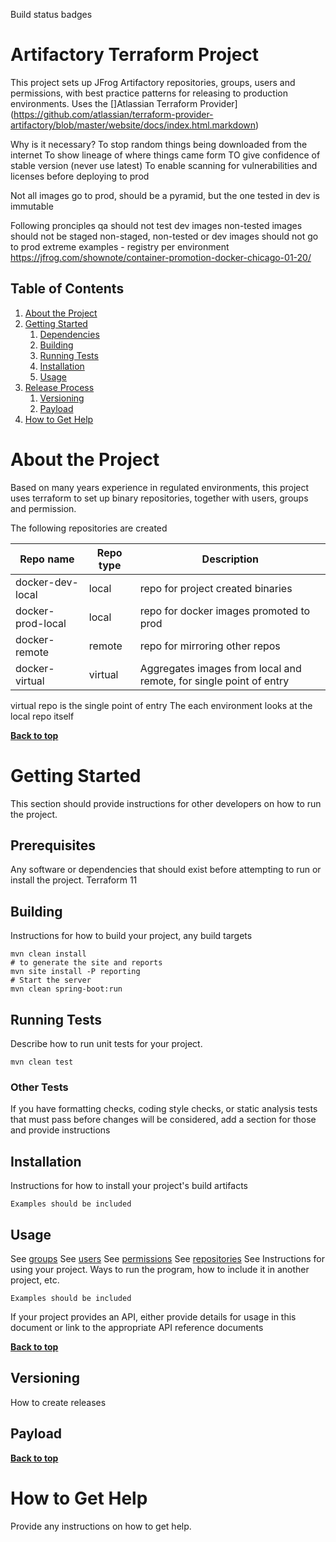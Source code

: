 Build status badges

# Artifactory Terraform Project

This project sets up JFrog Artifactory repositories, groups, users and permissions, with best practice patterns for releasing to production environments.
Uses the []Atlassian Terraform Provider](https://github.com/atlassian/terraform-provider-artifactory/blob/master/website/docs/index.html.markdown)

Why is it necessary?
To stop random things being downloaded from the internet
To show lineage of where things came form
TO give confidence of stable version (never use latest)
To enable scanning for vulnerabilities and licenses before deploying to prod

Not all images go to prod, should be a pyramid, but the one tested in dev is immutable

Following pronciples
qa should not test dev images
non-tested images should not be staged
non-staged, non-tested or dev images should not go to prod
extreme examples - registry per environment
https://jfrog.com/shownote/container-promotion-docker-chicago-01-20/

## Table of Contents

1. [About the Project](#about-the-project)
1. [Getting Started](#getting-started)
	1. [Dependencies](#dependencies)
	1. [Building](#building)
	1. [Running Tests](#testing)
	1. [Installation](#installation)
	1. [Usage](#usage)
1. [Release Process](#release-process)
	1. [Versioning](#versioning)
	1. [Payload](#payload)
1. [How to Get Help](#how-to-get-help)


# About the Project
Based on many years experience in regulated environments, this project uses terraform to set up binary repositories, together with users, groups and permission.

The following repositories are created

| Repo name      | Repo type | Description
| ----------- | ----------- | --- |
| docker-dev-local      | local   | repo for project created binaries |
| docker-prod-local      | local   | repo for docker images promoted to prod |
| docker-remote   | remote        | repo for mirroring other repos |
| docker-virtual  | virtual |  Aggregates images from local and remote, for single point of entry |

virtual repo is the single point of entry
The each environment looks at the local repo itself

**[Back to top](#table-of-contents)**

# Getting Started
This section should provide instructions for other developers on how to run the project.

## Prerequisites
Any software or dependencies that should exist before attempting to run or install the project.
Terraform 11

## Building

Instructions for how to build your project, any build targets

```
mvn clean install
# to generate the site and reports
mvn site install -P reporting
# Start the server
mvn clean spring-boot:run
```

## Running Tests

Describe how to run unit tests for your project.

```
mvn clean test

```

### Other Tests

If you have formatting checks, coding style checks, or static analysis tests that must pass before changes will be considered, add a section for those and provide instructions

## Installation

Instructions for how to install your project's build artifacts

```
Examples should be included
```

## Usage

See [groups](https://github.com/atlassian/terraform-provider-artifactory/blob/master/website/docs/r/artifactory_group.html.markdown)
See [users](https://github.com/atlassian/terraform-provider-artifactory/blob/master/website/docs/r/artifactory_user.html.markdown)
See [permissions](https://github.com/atlassian/terraform-provider-artifactory/blob/master/website/docs/r/artifactory_permission_target.html.markdown)
See [repositories](https://github.com/atlassian/terraform-provider-artifactory/blob/master/website/docs/r/artifactory_local_repository.html.markdown)
See 
Instructions for using your project. Ways to run the program, how to include it in another project, etc.

```
Examples should be included
```

If your project provides an API, either provide details for usage in this document or link to the appropriate API reference documents

**[Back to top](#table-of-contents)**

## Versioning

How to create releases

## Payload

**[Back to top](#table-of-contents)**

# How to Get Help

Provide any instructions on how to get help.
